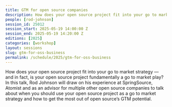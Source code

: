 ```yaml
---
title: GTM for open source companies
description: How does your open source project fit into your go to market strategy?
people: [rod-johnson]
session_id: 25012
session_start: 2025-05-19 14:00:00 Z
session_end: 2025-05-19 14:20:00 Z
editions: [2025]
categories: [workshop]
layout: sessions
slug: gtm-for-oss-business
permalink: /schedule/2025/gtm-for-oss-business
---
```


How does your open source project fit into your go to market strategy — and in fact, is your open source 
project fundamentally a go to market play? In this talk, Rod Johnson will draw on his experience at SpringSource,
Atomist and as an advisor for multiple other open source companies to talk about when you should use your open
source project as a go to market strategy and how to get the most out of open source’s GTM potential.
